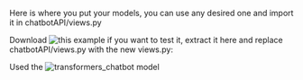 Here is where you put your models, you can use any desired one and import it in chatbotAPI/views.py

Download ![this example](https://mega.nz/file/4rhSGAKQ#fA1CAPHyc8Dp3sXnFUwUmKgNBruIwMUAKOu04J9wOvg) if you want to test it, extract it here and replace chatbotAPI/views.py with the new views.py:

Used the ![transformers_chatbot](https://colab.research.google.com/github/tensorflow/examples/blob/master/community/en/transformer_chatbot.ipynb) model
